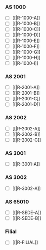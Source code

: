 ### AS 1000

- [ ] [[|R-1000-A]]
- [ ] [[|R-1000-B]]
- [ ] [[|R-1000-C]]
- [ ] [[|R-1000-D]]
- [ ] [[|R-1000-E]]
- [ ] [[|R-1000-F]]
- [ ] [[|R-1000-G]]
- [ ] [[|R-1000-H]]
- [ ] [[|R-1000-I]]
### AS 2001

- [ ] [[|R-2001-A]]
- [ ] [[|R-2001-B]]
- [ ] [[|R-2001-C]]
- [ ] [[|R-2001-D]]

### AS 2002

- [ ] [[|R-2002-A]]
- [ ] [[|R-2002-B]]
- [ ] [[|R-2002-C]]
### AS 3001

- [ ] [[|R-3001-A]]

### AS 3002

- [ ] [[|R-3002-A]]

### AS 65010

- [ ] [[|R-SEDE-A]]
- [ ] [[|R-SEDE-B]]

### Filial

- [ ] [[|R-FILIAL]]